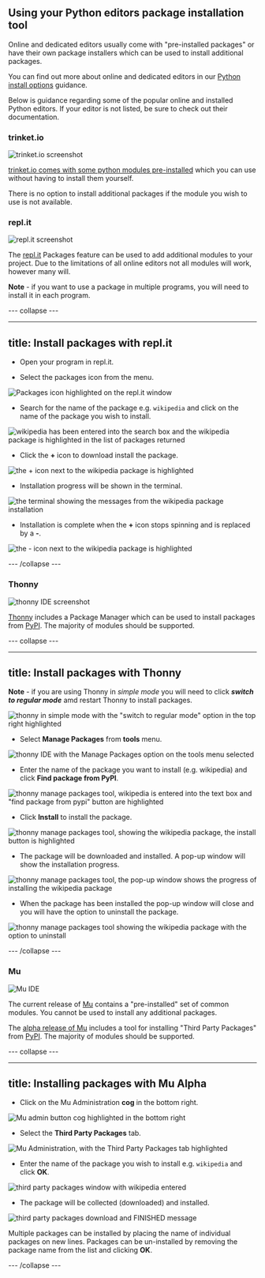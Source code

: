 ## Using your Python editors package installation tool

Online and dedicated editors usually come with "pre-installed packages" or have their own package installers which can be used to install additional packages.

You can find out more about online and dedicated editors in our [Python install options](https://projects.raspberrypi.org/en/projects/python-install-options) guidance.

Below is guidance regarding some of the popular online and installed Python editors. If your editor is not listed, be sure to check out their documentation.

### trinket.io

![trinket.io screenshot](images/trinket.png)

[trinket.io comes with some python modules pre-installed](https://trinket.io/docs/python) which you can use without having to install them yourself. 

There is no option to install additional packages if the module you wish to use is not available.

### repl.it

![repl.it screenshot](images/replit.png)

The [repl.it](https://repl.it) Packages feature can be used to add additional modules to your project. Due to the limitations of all online editors not all modules will work, however many will.

**Note** - if you want to use a package in multiple programs, you will need to install it in each program.

--- collapse ---

---
title: Install packages with repl.it
---

+ Open your program in repl.it.

+ Select the packages icon from the menu.

![Packages icon highlighted on the repl.it window](images/replit_step1.png)

+ Search for the name of the package e.g. `wikipedia` and click on the name of the package you wish to install.

![wikipedia has been entered into the search box and the wikipedia package is highlighted in the list of packages returned](images/replit_step2.png)

+ Click the **+** icon to download install the package.

![the + icon next to the wikipedia package is highlighted](images/replit_step3.png)

+ Installation progress will be shown in the terminal.

![the terminal showing the messages from the wikipedia package installation](images/replit_step4.png)

+ Installation is complete when the **+** icon stops spinning and is replaced by a **-**.

![the - icon next to the wikipedia package is highlighted](images/replit_step5.png)


--- /collapse ---

### Thonny

![thonny IDE screenshot](images/thonny.png)

[Thonny](https://thonny.org) includes a Package Manager which can be used to install packages from [PyPI](https://pypi.org). The majority of modules should be supported. 

--- collapse ---

---
title: Install packages with Thonny
---

**Note** - if you are using Thonny in *simple mode* you will need to click ***switch to regular mode*** amd restart Thonny to install packages. 

![thonny in simple mode with the "switch to regular mode" option in the top right highlighted](images/thonny_simple_mode.png)

+ Select **Manage Packages** from **tools** menu.

![thonny IDE with the Manage Packages option on the tools menu selected](images/thonny_step1.png)

+ Enter the name of the package you want to install (e.g. wikipedia) and click **Find package from PyPI**.

![thonny manage packages tool, wikipedia is entered into the text box and "find package from pypi" button are highlighted](images/thonny_step2.png)

+ Click **Install** to install the package.

![thonny manage packages tool, showing the wikipedia package, the install button is highlighted](images/thonny_step3.png)

+ The package will be downloaded and installed. A pop-up window will show the installation progress.
 
![thonny manage packages tool, the pop-up window shows the progress of installing the wikipedia package](images/thonny_step4.png)

+ When the package has been installed the pop-up window will close and you will have the option to uninstall the package.

![thonny manage packages tool showing the wikipedia package with the option to uninstall](images/thonny_step5.png)

--- /collapse ---

### Mu

![Mu IDE](images/mu.png)

The current release of [Mu](https://codewith.mu) contains a "pre-installed" set of common modules. You cannot be used to install any additional packages. 

The [alpha release of Mu](https://codewith.mu/en/download) includes a tool for installing "Third Party Packages" from [PyPI](https://pypi.org). The majority of modules should be supported. 

--- collapse ---

---
title: Installing packages with Mu Alpha
---

+ Click on the Mu Administration **cog** in the bottom right.

![Mu admin button cog highlighted in the bottom right](images/mu_step1.png)

+ Select the **Third Party Packages** tab.

![Mu Administration, with the Third Party Packages tab highlighted](images/mu_step2.png)

+ Enter the name of the package you wish to install e.g. `wikipedia` and click **OK**.

![third party packages window with wikipedia entered](images/mu_step3.png)

+ The package will be collected (downloaded) and installed.  

![third party packages download and FINISHED message](images/mu_step5.png)

Multiple packages can be installed by placing the name of individual packages on new lines. Packages can be un-installed by removing the package name from the list and clicking **OK**.

--- /collapse ---
